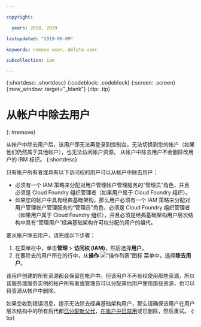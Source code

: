 ```yaml
---

copyright:

  years: 2018, 2019

lastupdated: "2019-08-09"

keywords: remove user, delete user

subcollection: iam

---
```


{:shortdesc: .shortdesc}
{:codeblock: .codeblock}
{:screen: .screen}
{:new_window: target="_blank"}
{:tip: .tip}

# 从帐户中除去用户
{: #remove}

从帐户中除去用户后，该用户即无法再登录到控制台，无法切换到您的帐户（如果他们仍然属于其他帐户），也无法访问帐户资源。
从帐户中除去用户不会删除改用户的 IBM 标识。
{:shortdesc}

只有帐户所有者或具有以下访问权的用户可以从帐户中除去用户：

* 必须有一个 IAM 策略来分配对用户管理帐户管理服务的“管理员”角色，并且必须是 Cloud Foundry 组织管理者（如果用户属于 Cloud Foundry 组织）。
* 如果您的帐户中具有经典基础架构，那么用户必须有一个 IAM 策略来分配对用户管理帐户管理服务的“管理员”角色，必须是 Cloud Foundry 组织管理者（如果用户属于 Cloud Foundry 组织），并且必须是经典基础架构用户层次结构中具有“管理用户”经典基础架构许可权分配的用户的祖代。

要从帐户除去用户，请完成以下步骤：

1. 在菜单栏中，单击**管理** &gt; **访问权 (IAM)**，然后选择**用户**。
2. 在要除去的用户所在的行中，从**操作** ![“操作列表”图标](../icons/action-menu-icon.svg) 菜单中，选择**除去用户**。

该用户创建的所有资源都会保留在帐户中。但该用户不再有权使用那些资源，所以该服务或服务实例的帐户所有者或管理员可以分配其他用户使用那些资源，也可以将资源从帐户中删除。

如果您收到错误消息，提示无法除去经典基础架构用户，那么请确保该用户在用户层次结构中的所有后代都[已分配新父代](/docs/iam?topic=iam-update-parent)，[在帐户中已禁用](/docs/iam?topic=iam-status)或已删除，然后重试。
{: tip}
